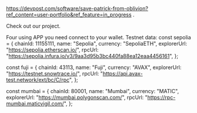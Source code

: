 https://devpost.com/software/save-patrick-from-oblivion?ref_content=user-portfolio&ref_feature=in_progress
.


Check out our project.

Four using APP you need connect to your wallet.
Testnet data: const sepolia = {
  chainId: 11155111,
  name: "Sepolia",
  currency: "SepoliaETH",
  explorerUrl: "https://sepolia.etherscan.io/",
  rpcUrl: "https://sepolia.infura.io/v3/9aa3d95b3bc440fa88ea12eaa4456161",
};

const fuji = {
  chainId: 43113,
  name: "Fuji",
  currency: "AVAX",
  explorerUrl: "https://testnet.snowtrace.io/",
  rpcUrl: "https://api.avax-test.network/ext/bc/C/rpc",
};

const mumbai = {
  chainId: 80001,
  name: "Mumbai",
  currency: "MATIC",
  explorerUrl: "https://mumbai.polygonscan.com/",
  rpcUrl: "https://rpc-mumbai.maticvigil.com/",
};
